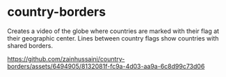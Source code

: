 # country-borders

Creates a video of the globe where countries are marked with their flag at their geographic center. Lines between country flags show countries with shared borders.

https://github.com/zainhussaini/country-borders/assets/6494905/8132081f-fc9a-4d03-aa9a-6c8d99c73d06
